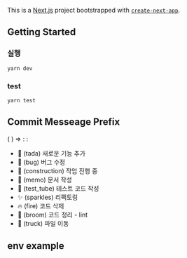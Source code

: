 This is a [Next.js](https://nextjs.org/) project bootstrapped with [`create-next-app`](https://github.com/vercel/next.js/tree/canary/packages/create-next-app).

## Getting Started

### 실행

```
yarn dev
```

### test

```
yarn test
```

## Commit Messeage Prefix
( ) => : :

- 🎉 (tada) 새로운 기능 추가
- 🐛 (bug) 버그 수정
- 🚧 (construction) 작업 진행 중
- 📝 (memo) 문서 작성
- 🧪 (test_tube) 테스트 코드 작성
- ✨ (sparkles) 리팩토링
- 🔥 (fire) 코드 삭제
- 🧹 (broom) 코드 정리 - lint
- 🚚 (truck) 파일 이동

## env example
